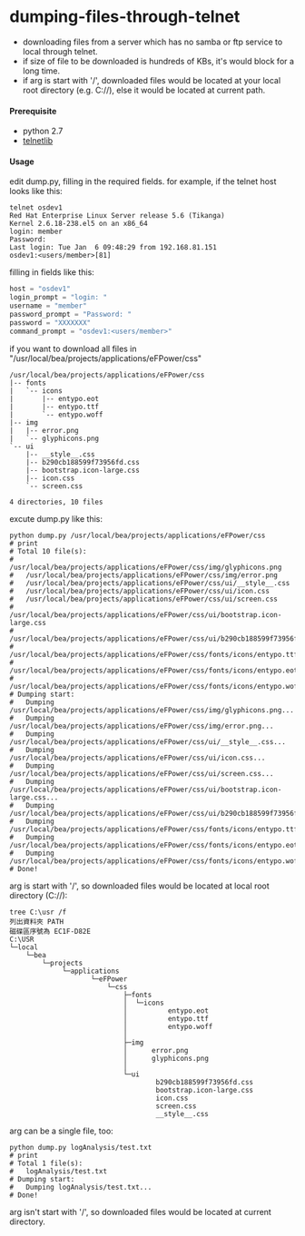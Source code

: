 # dumping-files-through-telnet
- downloading files from a server which has no samba or ftp service to local through telnet.
- if size of file to be downloaded is hundreds of KBs, it's would block for a long time.
- if arg is start with '/', downloaded files would be located at your local root directory (e.g. C://), else it would be located at current path.

#### Prerequisite
- python 2.7
- [telnetlib](https://docs.python.org/2/library/telnetlib.html)

#### Usage
edit dump.py, filling in the required fields.
for example, if the telnet host looks like this:
```
telnet osdev1
Red Hat Enterprise Linux Server release 5.6 (Tikanga)
Kernel 2.6.18-238.el5 on an x86_64
login: member
Password:
Last login: Tue Jan  6 09:48:29 from 192.168.81.151
osdev1:<users/member>[81]
```
filling in fields like this:
```python
host = "osdev1"
login_prompt = "login: "
username = "member"
password_prompt = "Password: "
password = "XXXXXXX"
command_prompt = "osdev1:<users/member>"
```
if you want to download all files in "/usr/local/bea/projects/applications/eFPower/css"
```
/usr/local/bea/projects/applications/eFPower/css
|-- fonts
|   `-- icons
|       |-- entypo.eot
|       |-- entypo.ttf
|       `-- entypo.woff
|-- img
|   |-- error.png
|   `-- glyphicons.png
`-- ui
    |-- __style__.css
    |-- b290cb188599f73956fd.css
    |-- bootstrap.icon-large.css
    |-- icon.css
    `-- screen.css

4 directories, 10 files
```
excute dump.py like this:
```
python dump.py /usr/local/bea/projects/applications/eFPower/css
# print
# Total 10 file(s):
#   /usr/local/bea/projects/applications/eFPower/css/img/glyphicons.png
#   /usr/local/bea/projects/applications/eFPower/css/img/error.png
#   /usr/local/bea/projects/applications/eFPower/css/ui/__style__.css
#   /usr/local/bea/projects/applications/eFPower/css/ui/icon.css
#   /usr/local/bea/projects/applications/eFPower/css/ui/screen.css
#   /usr/local/bea/projects/applications/eFPower/css/ui/bootstrap.icon-large.css
#   /usr/local/bea/projects/applications/eFPower/css/ui/b290cb188599f73956fd.css
#   /usr/local/bea/projects/applications/eFPower/css/fonts/icons/entypo.ttf
#   /usr/local/bea/projects/applications/eFPower/css/fonts/icons/entypo.eot
#   /usr/local/bea/projects/applications/eFPower/css/fonts/icons/entypo.woff
# Dumping start:
#   Dumping /usr/local/bea/projects/applications/eFPower/css/img/glyphicons.png...
#   Dumping /usr/local/bea/projects/applications/eFPower/css/img/error.png...
#   Dumping /usr/local/bea/projects/applications/eFPower/css/ui/__style__.css...
#   Dumping /usr/local/bea/projects/applications/eFPower/css/ui/icon.css...
#   Dumping /usr/local/bea/projects/applications/eFPower/css/ui/screen.css...
#   Dumping /usr/local/bea/projects/applications/eFPower/css/ui/bootstrap.icon-large.css...
#   Dumping /usr/local/bea/projects/applications/eFPower/css/ui/b290cb188599f73956fd.css...
#   Dumping /usr/local/bea/projects/applications/eFPower/css/fonts/icons/entypo.ttf...
#   Dumping /usr/local/bea/projects/applications/eFPower/css/fonts/icons/entypo.eot...
#   Dumping /usr/local/bea/projects/applications/eFPower/css/fonts/icons/entypo.woff...
# Done!
```
arg is start with '/', so downloaded files would be located at local root directory (C://):
```
tree C:\usr /f
列出資料夾 PATH
磁碟區序號為 EC1F-D82E
C:\USR
└─local
    └─bea
        └─projects
             └─applications
                    └─eFPower
                        └─css
                            ├─fonts
                            │  └─icons
                            │          entypo.eot
                            │          entypo.ttf
                            │          entypo.woff
                            │
                            ├─img
                            │      error.png
                            │      glyphicons.png
                            │
                            └─ui
                                    b290cb188599f73956fd.css
                                    bootstrap.icon-large.css
                                    icon.css
                                    screen.css
                                    __style__.css
```
arg can be a single file, too:
```
python dump.py logAnalysis/test.txt
# print
# Total 1 file(s):
#   logAnalysis/test.txt
# Dumping start:
#   Dumping logAnalysis/test.txt...
# Done!
```
arg isn't start with '/', so downloaded files would be located at current directory.
